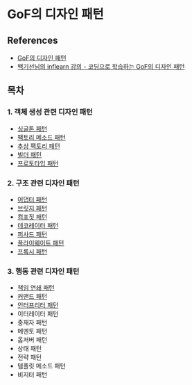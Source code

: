 # GoF의 디자인 패턴

## References
- [GoF의 디자인 패턴](http://www.yes24.com/Product/Goods/17525598)
- [백기선님의 inflearn 강의 - 코딩으로 학습하는 GoF의 디자인 패턴](https://www.inflearn.com/course/%EB%94%94%EC%9E%90%EC%9D%B8-%ED%8C%A8%ED%84%B4#)

## 목차
### 1. 객체 생성 관련 디자인 패턴
- [싱글톤 패턴](./contents/singleton.md)
- [팩토리 메소드 패턴](./contents/factory-method.md)
- [추상 팩토리 패턴](./contents/abstract-factory.md)
- [빌더 패턴](./contents/builder.md)
- [프로토타입 패턴](./contents/prototype.md)

### 2. 구조 관련 디자인 패턴
- [어댑터 패턴](./contents/adapter.md)
- [브릿지 패턴](./contents/bridge.md)
- [컴포짓 패턴](./contents/composite.md)
- [데코레이터 패턴](./contents/decorator.md)
- [퍼사드 패턴](./contents/facade.md)
- [플라이웨이트 패턴](./contents/flyweight.md)
- [프록시 패턴](./contents/proxy.md)

### 3. 행동 관련 디자인 패턴
- [책임 연쇄 패턴](./contents/chainofresponsibility.md)
- [커맨드 패턴](./contents/command.md)
- [인터프리터 패턴](./contents/interpreter.md)
- 이터레이터 패턴
- 중재자 패턴
- 메멘토 패턴
- 옵저버 패턴
- 상태 패턴
- 전략 패턴
- 템플릿 메소드 패턴
- 비지터 패턴
